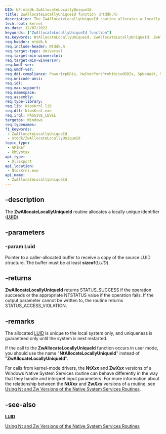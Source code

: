 ```yaml
---
UID: NF:ntddk.ZwAllocateLocallyUniqueId
title: ZwAllocateLocallyUniqueId function (ntddk.h)
description: The ZwAllocateLocallyUniqueId routine allocates a locally unique identifier (LUID).
tech.root: kernel
ms.date: 12/07/2022
keywords: ["ZwAllocateLocallyUniqueId function"]
ms.keywords: NtAllocateLocallyUniqueId, ZwAllocateLocallyUniqueId, ZwAllocateLocallyUniqueId routine [Kernel-Mode Driver Architecture], k111_de9ec26c-4aa4-4f1b-b876-c6e27bb2a067.xml, kernel.zwallocatelocallyuniqueid, ntddk/NtAllocateLocallyUniqueId, ntddk/ZwAllocateLocallyUniqueId
req.header: ntddk.h
req.include-header: Ntddk.h
req.target-type: Universal
req.target-min-winverclnt:
req.target-min-winversvr: 
req.kmdf-ver: 
req.umdf-ver: 
req.ddi-compliance: PowerIrpDDis, HwStorPortProhibitedDDIs, SpNoWait, StorPortStartIo
req.unicode-ansi: 
req.idl: 
req.max-support: 
req.namespace: 
req.assembly: 
req.type-library: 
req.lib: NtosKrnl.lib
req.dll: NtosKrnl.exe
req.irql: PASSIVE_LEVEL
targetos: Windows
req.typenames: 
f1_keywords:
 - ZwAllocateLocallyUniqueId
 - ntddk/ZwAllocateLocallyUniqueId
topic_type:
 - APIRef
 - kbSyntax
api_type:
 - DllExport
api_location:
 - NtosKrnl.exe
api_name:
 - ZwAllocateLocallyUniqueId
---
```


## -description

The **ZwAllocateLocallyUniqueId** routine allocates a locally unique identifier ([**LUID**](/windows-hardware/drivers/ddi/igpupvdev/ns-igpupvdev-_luid)).

## -parameters

### -param Luid

Pointer to a caller-allocated buffer to receive a copy of the source LUID structure. The buffer must be at least **sizeof**(*LUID*).

## -returns

**ZwAllocateLocallyUniqueId** returns STATUS_SUCCESS if the operation succeeds or the appropriate NTSTATUS value if the operation fails. If the output parameter cannot be written to, the routine returns STATUS_ACCESS_VIOLATION.

## -remarks

The allocated [LUID](/windows-hardware/drivers/ddi/igpupvdev/ns-igpupvdev-_luid) is unique to the local system only, and uniqueness is guaranteed only until the system is next restarted.

If the call to the **ZwAllocateLocallyUniqueId** function occurs in user mode, you should use the name "**NtAllocateLocallyUniqueId**" instead of "**ZwAllocateLocallyUniqueId**".

For calls from kernel-mode drivers, the **Nt*Xxx*** and **Zw*Xxx*** versions of a Windows Native System Services routine can behave differently in the way that they handle and interpret input parameters. For more information about the relationship between the **Nt*Xxx*** and **Zw*Xxx*** versions of a routine, see [Using Nt and Zw Versions of the Native System Services Routines](/windows-hardware/drivers/kernel/using-nt-and-zw-versions-of-the-native-system-services-routines).

## -see-also

[**LUID**](/windows-hardware/drivers/ddi/igpupvdev/ns-igpupvdev-_luid)

[Using Nt and Zw Versions of the Native System Services Routines](/windows-hardware/drivers/kernel/using-nt-and-zw-versions-of-the-native-system-services-routines)
